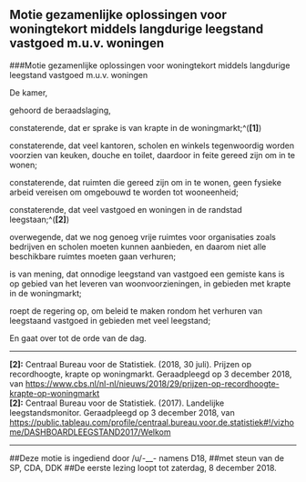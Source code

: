 ## Motie gezamenlijke oplossingen voor woningtekort middels langdurige leegstand vastgoed m.u.v. woningen 
 
###Motie gezamenlijke oplossingen voor woningtekort middels langdurige leegstand vastgoed m.u.v. woningen

De kamer,

gehoord de beraadslaging,

constaterende, dat er sprake is van krapte in de woningmarkt;^(**[1]**)

constaterende, dat veel kantoren, scholen en winkels tegenwoordig worden voorzien van keuken, douche en toilet, daardoor in feite gereed zijn om in te wonen;

constaterende, dat ruimten die gereed zijn om in te wonen, geen fysieke arbeid vereisen om omgebouwd te worden tot wooneenheid;

constaterende, dat veel vastgoed en woningen in de randstad leegstaan;^(**[2]**)

overwegende, dat we nog genoeg vrije ruimtes voor organisaties zoals bedrijven en scholen moeten kunnen aanbieden, en daarom niet alle beschikbare ruimtes moeten gaan verhuren;

is van mening, dat onnodige leegstand van vastgoed een gemiste kans is op gebied van het leveren van woonvoorzieningen, in gebieden met krapte in de woningmarkt;

roept de regering op, om beleid te maken rondom het verhuren van leegstaand vastgoed in gebieden met veel leegstand;

En gaat over tot de orde van de dag.

---

**[2]:** Centraal Bureau voor de Statistiek. (2018, 30 juli). Prijzen op recordhoogte, krapte op woningmarkt. Geraadpleegd op 3 december 2018, van https://www.cbs.nl/nl-nl/nieuws/2018/29/prijzen-op-recordhoogte-krapte-op-woningmarkt  
**[2]:** Centraal Bureau voor de Statistiek. (2017). Landelijke leegstandsmonitor. Geraadpleegd op 3 december 2018, van https://public.tableau.com/profile/centraal.bureau.voor.de.statistiek#!/vizhome/DASHBOARDLEEGSTAND2017/Welkom  

---

##Deze motie is ingediend door /u/-___-_ namens D18,
##met steun van de SP, CDA, DDK
##De eerste lezing loopt tot zaterdag, 8 december 2018.